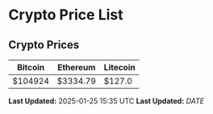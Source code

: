 # Crypto Price List

## Crypto Prices
| Bitcoin | Ethereum | Litecoin |
| ------- | -------- | -------- |
| $104924 | $3334.79 | $127.0 |
**Last Updated:** 2025-01-25 15:35 UTC
**Last Updated:** $DATE$

